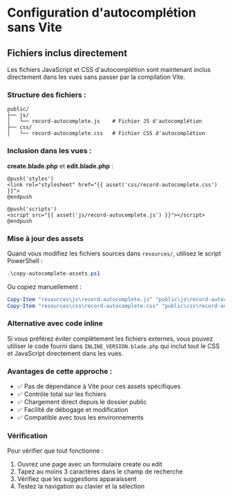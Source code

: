 # Configuration d'autocomplétion sans Vite

## Fichiers inclus directement

Les fichiers JavaScript et CSS d'autocomplétion sont maintenant inclus directement dans les vues sans passer par la compilation Vite.

### Structure des fichiers :

```
public/
├── js/
│   └── record-autocomplete.js    # Fichier JS d'autocomplétion
├── css/
│   └── record-autocomplete.css   # Fichier CSS d'autocomplétion
```

### Inclusion dans les vues :

**create.blade.php** et **edit.blade.php** :
```blade
@push('styles')
<link rel="stylesheet" href="{{ asset('css/record-autocomplete.css') }}">
@endpush

@push('scripts')
<script src="{{ asset('js/record-autocomplete.js') }}"></script>
@endpush
```

### Mise à jour des assets

Quand vous modifiez les fichiers sources dans `resources/`, utilisez le script PowerShell :

```powershell
.\copy-autocomplete-assets.ps1
```

Ou copiez manuellement :
```powershell
Copy-Item "resources\js\record-autocomplete.js" "public\js\record-autocomplete.js" -Force
Copy-Item "resources\css\record-autocomplete.css" "public\css\record-autocomplete.css" -Force
```

### Alternative avec code inline

Si vous préférez éviter complètement les fichiers externes, vous pouvez utiliser le code fourni dans `INLINE_VERSION.blade.php` qui inclut tout le CSS et JavaScript directement dans les vues.

### Avantages de cette approche :

- ✅ Pas de dépendance à Vite pour ces assets spécifiques
- ✅ Contrôle total sur les fichiers
- ✅ Chargement direct depuis le dossier public
- ✅ Facilité de débogage et modification
- ✅ Compatible avec tous les environnements

### Vérification

Pour vérifier que tout fonctionne :
1. Ouvrez une page avec un formulaire create ou edit
2. Tapez au moins 3 caractères dans le champ de recherche
3. Vérifiez que les suggestions apparaissent
4. Testez la navigation au clavier et la sélection
